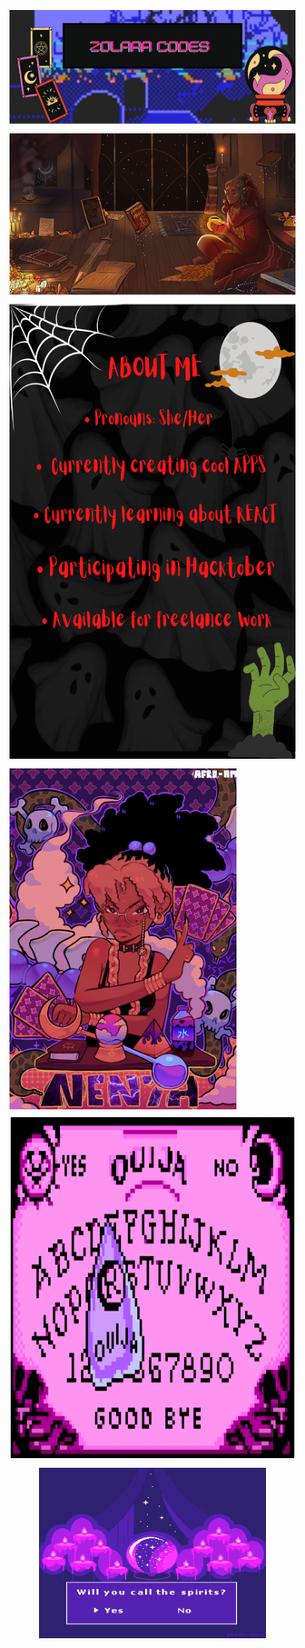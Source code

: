 <p align="center">
  <img src="5590956B-EC44-4781-B756-EC5A7B6DC382.png" alt="Zolara Codes Spooky Logo" width="970" height="200"/>
</p>

<p align="center">
  <img src="4ED78608-569B-4A69-BBB3-490F5335FCF7.webp" alt="Black elf studying magic"/>
</p>
 
  
<p align="center">
<img src="0BE2D0DB-2CA4-4F8A-BB88-C93572F8C369.png" alt="About me page" width="600" height="800"  />
 </p>
 
 <img align="center" img src="70A745AA-ECFC-4B46-B40F-9984E4967BD1.jpeg" alt="Witchy Black girl" width="400" height="600" title="Optional title">
<p align="center">
<img src="C3A4A475-2C3D-48B5-B34E-DC411D395EA2.gif" alt="ouija board gif" width="500" height="600"  />
 </p>
<p align="center">
  <img src="C020B6D4-3EA3-4E10-91BF-F3B93ABAB709.gif" alt="crystal ball gif" width="400" height="300" />
</p>


